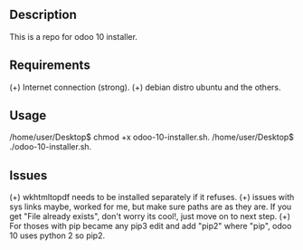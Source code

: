 Description
-------------------
This is a repo for odoo 10 installer.

Requirements
--------------------
(+) Internet connection (strong).
(+) debian distro ubuntu and the others.


Usage
--------------------
/home/user/Desktop$ chmod +x odoo-10-installer.sh.
/home/user/Desktop$ ./odoo-10-installer.sh.

Issues
--------------------
(+) wkhtmltopdf needs to be installed separately if it refuses.
(+) issues with sys links maybe, worked for me, but make sure paths are as they are.
    If you get "File already exists", don't worry its cool!, just move on to next step.
(+) For thoses with pip became any pip3 edit and add "pip2" where "pip",
    odoo 10 uses python 2 so pip2.
